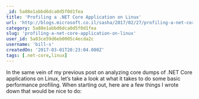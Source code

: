 ```yaml
---
_id: 5a88e1abbd6dca0d5f0d1fea
title: 'Profiling a .NET Core Application on Linux'
url: 'http://blogs.microsoft.co.il/sasha/2017/02/27/profiling-a-net-core-application-on-linux/'
category: 5a88e1abbd6dca0d5f0d1fea
slug: 'profiling-a-net-core-application-on-linux'
user_id: 5a83ce59d6eb0005c4ecda2c
username: 'bill-s'
createdOn: '2017-03-01T20:23:04.000Z'
tags: [.net-core,linux]
---
```


In the same vein of my previous post on analyzing core dumps of .NET Core applications on Linux, let’s take a look at what it takes to do some basic performance profiling. When starting out, here are a few things I wrote down that would be nice to do:
